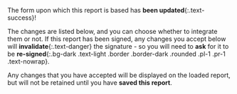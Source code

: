 The form upon which this report is based has __been updated__{:.text-success}!

The changes are listed below, and you can choose whether to integrate them or not. If this report has been signed, any changes you accept below will __invalidate__{:.text-danger} the signature - so you will need to __ask__ for it to be __re-signed__{:.bg-dark .text-light .border .border-dark .rounded .pl-1 .pr-1 .text-nowrap}.

Any changes that you have accepted will be displayed on the loaded report, but will not be retained until you have __saved this report__.